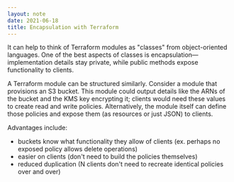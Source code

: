 ```yaml
---
layout: note
date: 2021-06-18
title: Encapsulation with Terraform
---
```


It can help to think of Terraform modules as "classes" from object-oriented languages.
One of the best aspects of classes is encapsulation—implementation details stay private,
while public methods expose functionality to clients.

A Terraform module can be structured similarly.
Consider a module that provisions an S3 bucket.
This module could output details like the ARNs of the bucket and the KMS key encrypting it;
clients would need these values to create read and write policies.
Alternatively, the module itself can define those policies and expose them (as resources or just JSON) to clients.

Advantages include:
- buckets know what functionality they allow of clients (ex. perhaps no exposed policy allows delete operations)
- easier on clients (don't need to build the policies themselves)
- reduced duplication (N clients don't need to recreate identical policies over and over)
